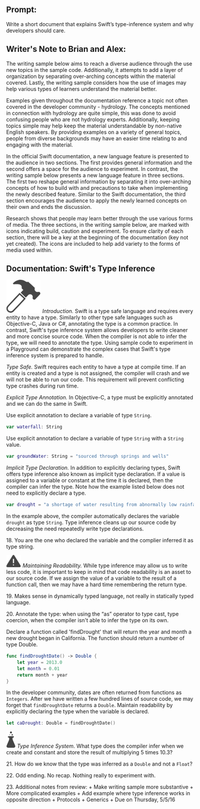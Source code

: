 ## Prompt:
 Write a short document that explains Swift’s type-inference system and why developers should care.

## Writer's Note to Brian and Alex:
 The writing sample below aims to reach a diverse audience through the use new topics in the sample code. Additionally, it attempts to add a layer of organization by separating over-arching concepts within the material covered. Lastly, the writing sample considers how the use of images may help various types of learners understand the material better.

 Examples given throughout the documentation reference a topic not often covered in the developer community - hydrology. The concepts mentioned in connection with hydrology are quite simple, this was done to avoid confusing people who are not hydrology experts. Additionally, keeping topics simple may help keep the material understandable by non-native English speakers. By providing examples on a variety of general topics, people from diverse backgrounds may have an easier time relating to and engaging with the material.

 In the official Swift documentation, a new language feature is presented to the audience in two sections. The first provides general information and the second offers a space for the audience to experiment. In contrast, the writing sample below presents a new language feature in three sections. The first two reshape general information by separating it into over-arching concepts of how to build with and precautions to take when implementing the newly described feature. Similar to the Swift documentation, the third section encourages the audience to apply the newly learned concepts on their own and ends the discussion.

 Research shows that people may learn better through the use various forms of media. The three sections, in the writing sample below, are marked with icons indicating build, caution and experiment. To ensure clarity of each section, there will be a key at the beginning of the documentation (key not yet created). The icons are included to help add variety to the forms of media used within.

## Documentation: Swift's Type Inference
 ![Build icon](./images/hammer.png) *Introduction.* Swift is a type safe language and requires every entity to have a type. Similarly to other type safe languages such as Objective-C, Java or C#, annotating the type is a common practice. In contrast, Swift's type inference system allows developers to write cleaner and more concise source code. When the compiler is not able to infer the type, we will need to annotate the type. Using sample code to experiment in a Playground can demonstrate the complex cases that Swift's type inference system is prepared to handle.

 *Type Safe.* Swift requires each entity to have a type at compile time. If an entity is created and a type is not assigned, the compiler will crash and we will not be able to run our code. This requirement will prevent conflicting type crashes during run time.

 *Explicit Type Annotation.* In Objective-C, a type must be explicitly annotated and we can do the same in Swift.

 Use explicit annotation to declare a variable of type `String`.

 ```swift
 var waterfall: String
 ```

 Use explicit annotation to declare a variable of type `String` with a `String` value.

 ```swift
 var groundWater: String = "sourced through springs and wells"
 ```

 *Implicit Type Declaration.* In addition to explicitly declaring types, Swift offers type inference also known as implicit type declaration. If a value is assigned to a variable or constant at the time it is declared, then the compiler can infer the type. Note how the example listed below does not need to explicitly declare a type.

 ```swift
 var drought = "a shortage of water resulting from abnormally low rainfall"
 ```

 In the example above, the compiler automatically declares the variable `drought` as type `String`. Type inference cleans up our source code by decreasing the need repeatedly write type declarations.

  18\. You are the one who declared the variable and the complier inferred it as type string.

 ![Caution icon](./images/caution_sm.png)
 *Maintaining Readability.* While type inference may allow us to write less code, it is important to keep in mind that code readability is an asset to our source code. If we assign the value of a variable to the result of a function call, then we may have a hard time remembering the return type.

  19\. Makes sense in dynamically typed language, not really in statically typed language.

  20\. Annotate the type: when using the “as” operator to type cast, type coercion, when the compiler isn't able to infer the type on its own.

 Declare a function called 'findDrought' that will return the year and month a new drought began in California. The function should return a number of type Double.

 ```swift
 func findDroughtDate() -> Double {
     let year = 2013.0
     let month = 0.01
     return month + year
 }
 ```

 In the developer community, dates are often returned from functions as `Integers`. After we have written a few hundred lines of source code, we may forget that `findDroughtDate` returns a `Double`. Maintain readability by explicitly declaring the type when the variable is declared.

 ```swift
 let caDrought: Double = findDroughtDate()
 ```

 ![Experiment icon](./images/experiment_sm.png) *Type Inference System*. What type does the compiler infer when we create and constant and store the result of multiplying 5 times 10.3?

  21\. How do we know that the type was inferred as a `Double` and not a `Float`?

  22\. Odd ending. No recap. Nothing really to experiment with.

  23\. Additional notes from review:
    + Make writing sample more substantive
    + More complicated examples
    + Add example where type inference works in opposite direction
    + Protocols
    + Generics
    + Due on Thursday, 5/5/16